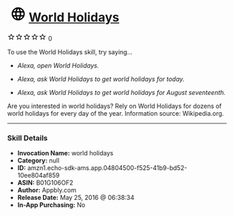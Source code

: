 # &nbsp;<img src="skill_icon" alt="World Holidays icon" width="36"> [World Holidays](http://alexa.amazon.com/#skills/amzn1.echo-sdk-ams.app.04804500-f525-41b9-bd52-10ee804af859)
![0 stars](../../images/ic_star_border_black_18dp_1x.png)![0 stars](../../images/ic_star_border_black_18dp_1x.png)![0 stars](../../images/ic_star_border_black_18dp_1x.png)![0 stars](../../images/ic_star_border_black_18dp_1x.png)![0 stars](../../images/ic_star_border_black_18dp_1x.png) 0

To use the World Holidays skill, try saying...

* *Alexa, open World Holidays.*

* *Alexa, ask World Holidays to get world holidays for today.*

* *Alexa, ask World Holidays to get world holidays for August seventeenth.*

Are you interested in world holidays? Rely on World Holidays for dozens of world holidays for every day of the year. Information source: Wikipedia.org.

***

### Skill Details

* **Invocation Name:** world holidays
* **Category:** null
* **ID:** amzn1.echo-sdk-ams.app.04804500-f525-41b9-bd52-10ee804af859
* **ASIN:** B01G106OF2
* **Author:** Appbly.com
* **Release Date:** May 25, 2016 @ 06:38:34
* **In-App Purchasing:** No
